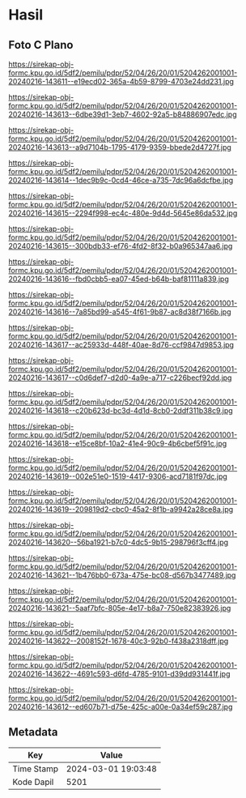 # Hasil

## Foto C Plano

https://sirekap-obj-formc.kpu.go.id/5df2/pemilu/pdpr/52/04/26/20/01/5204262001001-20240216-143611--e19ecd02-365a-4b59-8799-4703e24dd231.jpg

https://sirekap-obj-formc.kpu.go.id/5df2/pemilu/pdpr/52/04/26/20/01/5204262001001-20240216-143613--6dbe39d1-3eb7-4602-92a5-b84886907edc.jpg

https://sirekap-obj-formc.kpu.go.id/5df2/pemilu/pdpr/52/04/26/20/01/5204262001001-20240216-143613--a9d7104b-1795-4179-9359-bbede2d4727f.jpg

https://sirekap-obj-formc.kpu.go.id/5df2/pemilu/pdpr/52/04/26/20/01/5204262001001-20240216-143614--1dec9b9c-0cd4-46ce-a735-7dc96a6dcfbe.jpg

https://sirekap-obj-formc.kpu.go.id/5df2/pemilu/pdpr/52/04/26/20/01/5204262001001-20240216-143615--2294f998-ec4c-480e-9d4d-5645e86da532.jpg

https://sirekap-obj-formc.kpu.go.id/5df2/pemilu/pdpr/52/04/26/20/01/5204262001001-20240216-143615--300bdb33-ef76-4fd2-8f32-b0a965347aa6.jpg

https://sirekap-obj-formc.kpu.go.id/5df2/pemilu/pdpr/52/04/26/20/01/5204262001001-20240216-143616--fbd0cbb5-ea07-45ed-b64b-baf81111a839.jpg

https://sirekap-obj-formc.kpu.go.id/5df2/pemilu/pdpr/52/04/26/20/01/5204262001001-20240216-143616--7a85bd99-a545-4f61-9b87-ac8d38f7166b.jpg

https://sirekap-obj-formc.kpu.go.id/5df2/pemilu/pdpr/52/04/26/20/01/5204262001001-20240216-143617--ac25933d-448f-40ae-8d76-ccf9847d9853.jpg

https://sirekap-obj-formc.kpu.go.id/5df2/pemilu/pdpr/52/04/26/20/01/5204262001001-20240216-143617--c0d6def7-d2d0-4a9e-a717-c226becf92dd.jpg

https://sirekap-obj-formc.kpu.go.id/5df2/pemilu/pdpr/52/04/26/20/01/5204262001001-20240216-143618--c20b623d-bc3d-4d1d-8cb0-2ddf311b38c9.jpg

https://sirekap-obj-formc.kpu.go.id/5df2/pemilu/pdpr/52/04/26/20/01/5204262001001-20240216-143618--e15ce8bf-10a2-41e4-90c9-4b6cbef5f91c.jpg

https://sirekap-obj-formc.kpu.go.id/5df2/pemilu/pdpr/52/04/26/20/01/5204262001001-20240216-143619--002e51e0-1519-4417-9306-acd7181f97dc.jpg

https://sirekap-obj-formc.kpu.go.id/5df2/pemilu/pdpr/52/04/26/20/01/5204262001001-20240216-143619--209819d2-cbc0-45a2-8f1b-a9942a28ce8a.jpg

https://sirekap-obj-formc.kpu.go.id/5df2/pemilu/pdpr/52/04/26/20/01/5204262001001-20240216-143620--56ba1921-b7c0-4dc5-9b15-298796f3cff4.jpg

https://sirekap-obj-formc.kpu.go.id/5df2/pemilu/pdpr/52/04/26/20/01/5204262001001-20240216-143621--1b476bb0-673a-475e-bc08-d567b3477489.jpg

https://sirekap-obj-formc.kpu.go.id/5df2/pemilu/pdpr/52/04/26/20/01/5204262001001-20240216-143621--5aaf7bfc-805e-4e17-b8a7-750e82383926.jpg

https://sirekap-obj-formc.kpu.go.id/5df2/pemilu/pdpr/52/04/26/20/01/5204262001001-20240216-143622--2008152f-1678-40c3-92b0-f438a2318dff.jpg

https://sirekap-obj-formc.kpu.go.id/5df2/pemilu/pdpr/52/04/26/20/01/5204262001001-20240216-143622--4691c593-d6fd-4785-9101-d39dd931441f.jpg

https://sirekap-obj-formc.kpu.go.id/5df2/pemilu/pdpr/52/04/26/20/01/5204262001001-20240216-143612--ed607b71-d75e-425c-a00e-0a34ef59c287.jpg


## Metadata

| Key        | Value               |
| ---------- | ------------------- |
| Time Stamp | 2024-03-01 19:03:48 |
| Kode Dapil | 5201                |



